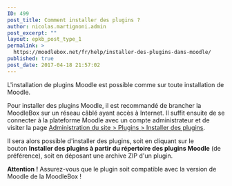 ```yaml
---
ID: 499
post_title: Comment installer des plugins ?
author: nicolas.martignoni.admin
post_excerpt: ""
layout: epkb_post_type_1
permalink: >
  https://moodlebox.net/fr/help/installer-des-plugins-dans-moodle/
published: true
post_date: 2017-04-18 21:57:02
---
```

L'installation de plugins Moodle est possible comme sur toute installation de Moodle.

Pour installer des plugins Moodle, il est recommandé de brancher la MoodleBox sur un réseau câblé ayant accès à Internet. Il suffit ensuite de se connecter à la plateforme Moodle avec un compte administrateur et de visiter la page <a href="http://moodlebox.home/admin/tool/installaddon/index.php" target="_blank">Administration du site &gt; Plugins &gt; Installer des plugins</a>.

Il sera alors possible d'installer des plugins, soit en cliquant sur le bouton <strong>Installer des plugins à partir du répertoire des plugins Moodle</strong> (de préférence), soit en déposant une archive ZIP d'un plugin.

<strong>Attention !</strong> Assurez-vous que le plugin soit compatible avec la version de Moodle de la MoodleBox !